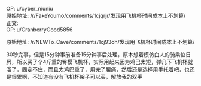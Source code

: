 
OP: u/cyber_niuniu  
原始地址: /r/FakeYoumo/comments/1cjqrjr/发现用飞机杯时间成本上不划算/  
正文:  
OP: u/CranberryGood5856  

 原始地址: /r/NEWTo_Cave/comments/1cj93oh/发现用飞机杯时间成本上不划算/  

30秒完事，但是15分钟事前准备15分钟事后处理，原本想着模仿白人的骑乘位日屄，所以买了个4斤重的臀模飞机杯，实际用起来因为鸡巴太短，弹几下飞机杯就溜了，固定不住，而且太鸡巴重了，用完了腰痛，然后还是选择用手托着吧，也还是很累啊，不知道有没有飞机杯架子可以买，解放我的双手
